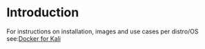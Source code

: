 # Introduction

For instructions on installation, images and use cases per distro/OS see:[Docker for Kali](Hacker-Distros/Kali/dockerForKali)